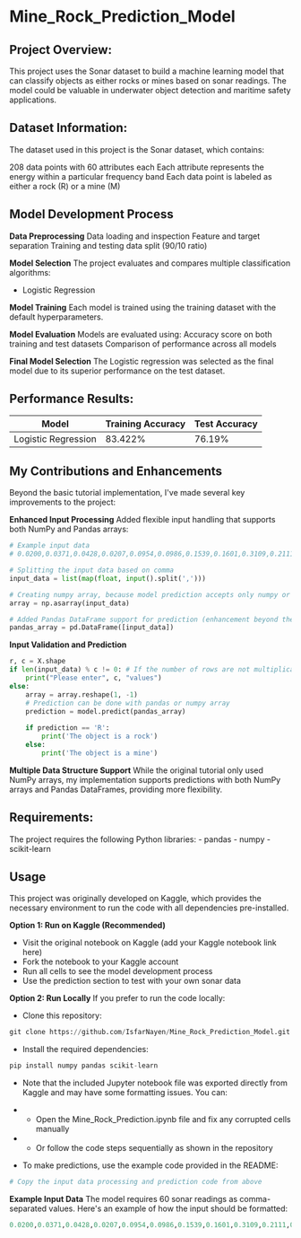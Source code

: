 # Mine_Rock_Prediction_Model

<h2>Project Overview:</h2>
This project uses the Sonar dataset to build a machine learning model that can classify objects as either rocks or mines based on sonar readings. The model could be valuable in underwater object detection and maritime safety applications.

<h2>Dataset Information:</h2>

The dataset used in this project is the Sonar dataset, which contains:

208 data points with 60 attributes each
Each attribute represents the energy within a particular frequency band
Each data point is labeled as either a rock (R) or a mine (M)

<h2>Model Development Process</h2>

**Data Preprocessing**
Data loading and inspection
Feature and target separation
Training and testing data split (90/10 ratio)

**Model Selection**
The project evaluates and compares multiple classification algorithms:

- Logistic Regression

**Model Training**
Each model is trained using the training dataset with the default hyperparameters.

**Model Evaluation**
Models are evaluated using:
Accuracy score on both training and test datasets
Comparison of performance across all models

**Final Model Selection**
The Logistic regression was selected as the final model due to its superior performance on the test dataset.

<h2>Performance Results:</h2>

|  Model   | Training Accuracy |  Test Accuracy |
|----------|-------------------|----------------|
|Logistic Regression| 83.422%  |       76.19%   |

<h2> My Contributions and Enhancements </h2>

Beyond the basic tutorial implementation, I've made several key improvements to the project:

**Enhanced Input Processing**
Added flexible input handling that supports both NumPy and Pandas arrays:
```python
# Example input data
# 0.0200,0.0371,0.0428,0.0207,0.0954,0.0986,0.1539,0.1601,0.3109,0.2111,0.1609,0.1582,0.2238,0.0645,0.0660,0.2273,0.3100,0.2999,0.5078,0.4797,0.5783,0.5071,0.4328,0.5550,0.6711,0.6415,0.7104,0.8080,0.6791,0.3857,0.1307,0.2604,0.5121,0.7547,0.8537,0.8507,0.6692,0.6097,0.4943,0.2744,0.0510,0.2834,0.2825,0.4256,0.2641,0.1386,0.1051,0.1343,0.0383,0.0324,0.0232,0.0027,0.0065,0.0159,0.0072,0.0167,0.0180,0.0084,0.0090,0.0032

# Splitting the input data based on comma
input_data = list(map(float, input().split(',')))

# Creating numpy array, because model prediction accepts only numpy or pandas array
array = np.asarray(input_data) 

# Added Pandas DataFrame support for prediction (enhancement beyond the tutorial)
pandas_array = pd.DataFrame([input_data])
```

**Input Validation and Prediction**
```python
r, c = X.shape
if len(input_data) % c != 0: # If the number of rows are not multiplication of feature number, error will occur
    print("Please enter", c, "values")
else:
    array = array.reshape(1, -1)
    # Prediction can be done with pandas or numpy array
    prediction = model.predict(pandas_array)
    
    if prediction == 'R':
        print('The object is a rock')
    else:
        print('The object is a mine')
```

**Multiple Data Structure Support**
While the original tutorial only used NumPy arrays, my implementation supports predictions with both NumPy arrays and Pandas DataFrames, providing more flexibility.

<h2>Requirements:</h2>
The project requires the following Python libraries:
- pandas
- numpy
- scikit-learn

<h2>Usage</h2>
This project was originally developed on Kaggle, which provides the necessary environment to run the code with all dependencies pre-installed.

**Option 1: Run on Kaggle (Recommended)**
- Visit the original notebook on Kaggle (add your Kaggle notebook link here)
- Fork the notebook to your Kaggle account
- Run all cells to see the model development process
- Use the prediction section to test with your own sonar data

**Option 2: Run Locally**
If you prefer to run the code locally:

- Clone this repository:
```python
git clone https://github.com/IsfarNayen/Mine_Rock_Prediction_Model.git
```
- Install the required dependencies:
```python
pip install numpy pandas scikit-learn
```
- Note that the included Jupyter notebook file was exported directly from Kaggle and may have some formatting issues. You can:

- - Open the Mine_Rock_Prediction.ipynb file and fix any corrupted cells manually
- - Or follow the code steps sequentially as shown in the repository

- To make predictions, use the example code provided in the README:
```python
# Copy the input data processing and prediction code from above
```
**Example Input Data**
The model requires 60 sonar readings as comma-separated values. Here's an example of how the input should be formatted:
```python
0.0200,0.0371,0.0428,0.0207,0.0954,0.0986,0.1539,0.1601,0.3109,0.2111,0.1609,0.1582,0.2238,0.0645,0.0660,0.2273,0.3100,0.2999,0.5078,0.4797,0.5783,0.5071,0.4328,0.5550,0.6711,0.6415,0.7104,0.8080,0.6791,0.3857,0.1307,0.2604,0.5121,0.7547,0.8537,0.8507,0.6692,0.6097,0.4943,0.2744,0.0510,0.2834,0.2825,0.4256,0.2641,0.1386,0.1051,0.1343,0.0383,0.0324,0.0232,0.0027,0.0065,0.0159,0.0072,0.0167,0.0180,0.0084,0.0090,0.0032
```